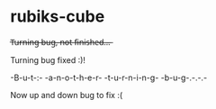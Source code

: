 # rubiks-cube
T̶u̶r̶n̶i̶n̶g̶ ̶b̶u̶g̶,̶ ̶n̶o̶t̶ ̶f̶i̶n̶i̶s̶h̶e̶d̶.̶.̶.̶

Turning bug fixed :)!

-B-u-t-:- -a-n-o-t-h-e-r- -t-u-r-n-i-n-g- -b-u-g-.-.-.-

Now up and down bug to fix :(

